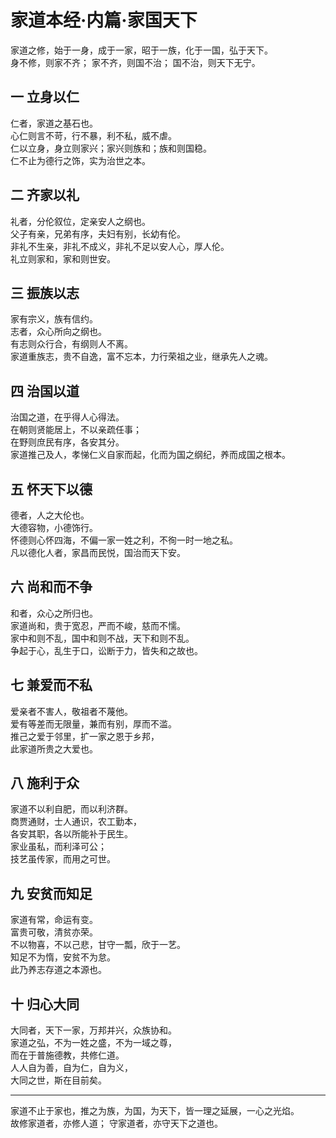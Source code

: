# 家道本经·内篇·家国天下

家道之修，始于一身，成于一家，昭于一族，化于一国，弘于天下。  
身不修，则家不齐；
家不齐，则国不治；
国不治，则天下无宁。

## 一 立身以仁

仁者，家道之基石也。  
心仁则言不苛，行不暴，利不私，威不虐。  
仁以立身，身立则家兴；家兴则族和；族和则国稳。  
仁不止为德行之饰，实为治世之本。

## 二 齐家以礼

礼者，分伦叙位，定亲安人之纲也。  
父子有亲，兄弟有序，夫妇有别，长幼有伦。  
非礼不生亲，非礼不成义，非礼不足以安人心，厚人伦。  
礼立则家和，家和则世安。

## 三 振族以志

家有宗义，族有信约。  
志者，众心所向之纲也。  
有志则众行合，有纲则人不离。  
家道重族志，贵不自逸，富不忘本，力行荣祖之业，继承先人之魂。

## 四 治国以道

治国之道，在乎得人心得法。  
在朝则贤能居上，不以亲疏任事；  
在野则庶民有序，各安其分。  
家道推己及人，孝悌仁义自家而起，化而为国之纲纪，养而成国之根本。

## 五 怀天下以德

德者，人之大伦也。  
大德容物，小德饰行。  
怀德则心怀四海，不偏一家一姓之利，不徇一时一地之私。  
凡以德化人者，家昌而民悦，国治而天下安。

## 六 尚和而不争

和者，众心之所归也。  
家道尚和，贵于宽忍，严而不峻，慈而不懦。  
家中和则不乱，国中和则不战，天下和则不乱。  
争起于心，乱生于口，讼断于力，皆失和之故也。

## 七 兼爱而不私

爱亲者不害人，敬祖者不蔑他。  
爱有等差而无限量，兼而有别，厚而不滥。  
推己之爱于邻里，扩一家之恩于乡邦，  
此家道所贵之大爱也。

## 八 施利于众

家道不以利自肥，而以利济群。  
商贾通财，士人通识，农工勤本，  
各安其职，各以所能补于民生。  
家业虽私，而利泽可公；  
技艺虽传家，而用之可世。

## 九 安贫而知足

家道有常，命运有变。  
富贵可敬，清贫亦荣。  
不以物喜，不以己悲，甘守一瓢，欣于一艺。  
知足不为惰，安贫不为怠。  
此乃养志存道之本源也。

## 十 归心大同

大同者，天下一家，万邦并兴，众族协和。  
家道之弘，不为一姓之盛，不为一域之尊，  
而在于普施德教，共修仁道。  
人人自为善，自为仁，自为义，  
大同之世，斯在目前矣。

---

家道不止于家也，推之为族，为国，为天下，皆一理之延展，一心之光焰。  
故修家道者，亦修人道；
守家道者，亦守天下之道也。
